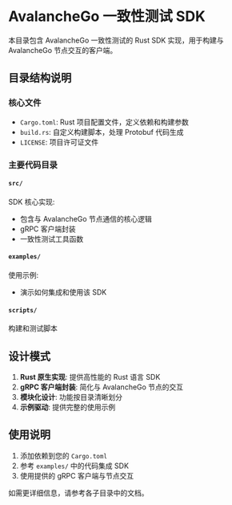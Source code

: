 # AvalancheGo 一致性测试 SDK

本目录包含 AvalancheGo 一致性测试的 Rust SDK 实现，用于构建与 AvalancheGo 节点交互的客户端。

## 目录结构说明

### 核心文件
- `Cargo.toml`: Rust 项目配置文件，定义依赖和构建参数
- `build.rs`: 自定义构建脚本，处理 Protobuf 代码生成
- `LICENSE`: 项目许可证文件

### 主要代码目录

#### `src/`
SDK 核心实现:
- 包含与 AvalancheGo 节点通信的核心逻辑
- gRPC 客户端封装
- 一致性测试工具函数

#### `examples/`
使用示例:
- 演示如何集成和使用该 SDK

#### `scripts/`
构建和测试脚本

## 设计模式

1. **Rust 原生实现**: 提供高性能的 Rust 语言 SDK
2. **gRPC 客户端封装**: 简化与 AvalancheGo 节点的交互
3. **模块化设计**: 功能按目录清晰划分
4. **示例驱动**: 提供完整的使用示例

## 使用说明

1. 添加依赖到您的 `Cargo.toml`
2. 参考 `examples/` 中的代码集成 SDK
3. 使用提供的 gRPC 客户端与节点交互

如需更详细信息，请参考各子目录中的文档。
